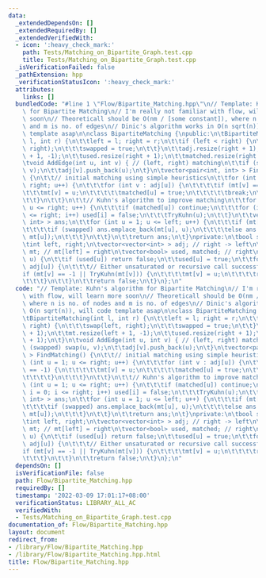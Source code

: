 ```yaml
---
data:
  _extendedDependsOn: []
  _extendedRequiredBy: []
  _extendedVerifiedWith:
  - icon: ':heavy_check_mark:'
    path: Tests/Matching_on_Bipartite_Graph.test.cpp
    title: Tests/Matching_on_Bipartite_Graph.test.cpp
  _isVerificationFailed: false
  _pathExtension: hpp
  _verificationStatusIcon: ':heavy_check_mark:'
  attributes:
    links: []
  bundledCode: "#line 1 \"Flow/Bipartite_Matching.hpp\"\n// Template: Kuhn's algorithm\
    \ for Bipartite Matching\n// I'm really not familiar with flow, will learn more\
    \ soon\n// Theoreticall should be O(nm / [some constant]), where n is no. of nodes\
    \ and m is no. of edges\n// Dinic's algorithm works in O(n sqrt(n)), will code\
    \ template asap\n\nclass BipartiteMatching {\npublic:\n\tBipartiteMatching(int\
    \ l, int r) {\n\t\tleft = l; right = r;\n\t\tif (left < right) {\n\t\t\tswap(left,\
    \ right);\n\t\t\tswapped = true;\n\t\t}\n\t\tadj.resize(right + 1);\n\t\tmt.resize(left\
    \ + 1, -1);\n\t\tused.resize(right + 1);\n\t\tmatched.resize(right + 1);\n\t}\n\
    \tvoid AddEdge(int u, int v) { // (left, right) matching\n\t\tif (swapped) swap(u,\
    \ v);\n\t\tadj[v].push_back(u);\n\t}\n\tvector<pair<int, int> > FindMatching()\
    \ {\n\t\t// initial matching using simple heuristics\n\t\tfor (int u = 1; u <=\
    \ right; u++) {\n\t\t\tfor (int v : adj[u]) {\n\t\t\t\tif (mt[v] == -1) {\n\t\t\
    \t\t\tmt[v] = u;\n\t\t\t\t\tmatched[u] = true;\n\t\t\t\t\tbreak;\n\t\t\t\t}\n\t\
    \t\t}\n\t\t}\n\t\t// Kuhn's algorithm to improve matching\n\t\tfor (int u = 1;\
    \ u <= right; u++) {\n\t\t\tif (matched[u]) continue;\n\t\t\tfor (int i = 0; i\
    \ <= right; i++) used[i] = false;\n\t\t\tTryKuhn(u);\n\t\t}\n\t\tvector<pair<int,\
    \ int> > ans;\n\t\tfor (int u = 1; u <= left; u++) {\n\t\t\tif (mt[u] != -1) {\n\
    \t\t\t\tif (swapped) ans.emplace_back(mt[u], u);\n\t\t\t\telse ans.emplace_back(u,\
    \ mt[u]);\n\t\t\t}\n\t\t}\n\t\treturn ans;\n\t}\nprivate:\n\tbool swapped = false;\n\
    \tint left, right;\n\tvector<vector<int> > adj; // right -> left\n\tvector<int>\
    \ mt; // mt[left] = right\n\tvector<bool> used, matched; // right\n\tbool TryKuhn(int\
    \ u) {\n\t\tif (used[u]) return false;\n\t\tused[u] = true;\n\t\tfor (int v :\
    \ adj[u]) {\n\t\t\t// Either unsaturated or recursive call successful\n\t\t\t\
    if (mt[v] == -1 || TryKuhn(mt[v])) {\n\t\t\t\tmt[v] = u;\n\t\t\t\treturn true;\n\
    \t\t\t}\n\t\t}\n\t\treturn false;\n\t}\n};\n"
  code: "// Template: Kuhn's algorithm for Bipartite Matching\n// I'm really not familiar\
    \ with flow, will learn more soon\n// Theoreticall should be O(nm / [some constant]),\
    \ where n is no. of nodes and m is no. of edges\n// Dinic's algorithm works in\
    \ O(n sqrt(n)), will code template asap\n\nclass BipartiteMatching {\npublic:\n\
    \tBipartiteMatching(int l, int r) {\n\t\tleft = l; right = r;\n\t\tif (left <\
    \ right) {\n\t\t\tswap(left, right);\n\t\t\tswapped = true;\n\t\t}\n\t\tadj.resize(right\
    \ + 1);\n\t\tmt.resize(left + 1, -1);\n\t\tused.resize(right + 1);\n\t\tmatched.resize(right\
    \ + 1);\n\t}\n\tvoid AddEdge(int u, int v) { // (left, right) matching\n\t\tif\
    \ (swapped) swap(u, v);\n\t\tadj[v].push_back(u);\n\t}\n\tvector<pair<int, int>\
    \ > FindMatching() {\n\t\t// initial matching using simple heuristics\n\t\tfor\
    \ (int u = 1; u <= right; u++) {\n\t\t\tfor (int v : adj[u]) {\n\t\t\t\tif (mt[v]\
    \ == -1) {\n\t\t\t\t\tmt[v] = u;\n\t\t\t\t\tmatched[u] = true;\n\t\t\t\t\tbreak;\n\
    \t\t\t\t}\n\t\t\t}\n\t\t}\n\t\t// Kuhn's algorithm to improve matching\n\t\tfor\
    \ (int u = 1; u <= right; u++) {\n\t\t\tif (matched[u]) continue;\n\t\t\tfor (int\
    \ i = 0; i <= right; i++) used[i] = false;\n\t\t\tTryKuhn(u);\n\t\t}\n\t\tvector<pair<int,\
    \ int> > ans;\n\t\tfor (int u = 1; u <= left; u++) {\n\t\t\tif (mt[u] != -1) {\n\
    \t\t\t\tif (swapped) ans.emplace_back(mt[u], u);\n\t\t\t\telse ans.emplace_back(u,\
    \ mt[u]);\n\t\t\t}\n\t\t}\n\t\treturn ans;\n\t}\nprivate:\n\tbool swapped = false;\n\
    \tint left, right;\n\tvector<vector<int> > adj; // right -> left\n\tvector<int>\
    \ mt; // mt[left] = right\n\tvector<bool> used, matched; // right\n\tbool TryKuhn(int\
    \ u) {\n\t\tif (used[u]) return false;\n\t\tused[u] = true;\n\t\tfor (int v :\
    \ adj[u]) {\n\t\t\t// Either unsaturated or recursive call successful\n\t\t\t\
    if (mt[v] == -1 || TryKuhn(mt[v])) {\n\t\t\t\tmt[v] = u;\n\t\t\t\treturn true;\n\
    \t\t\t}\n\t\t}\n\t\treturn false;\n\t}\n};\n"
  dependsOn: []
  isVerificationFile: false
  path: Flow/Bipartite_Matching.hpp
  requiredBy: []
  timestamp: '2022-03-09 17:01:17+08:00'
  verificationStatus: LIBRARY_ALL_AC
  verifiedWith:
  - Tests/Matching_on_Bipartite_Graph.test.cpp
documentation_of: Flow/Bipartite_Matching.hpp
layout: document
redirect_from:
- /library/Flow/Bipartite_Matching.hpp
- /library/Flow/Bipartite_Matching.hpp.html
title: Flow/Bipartite_Matching.hpp
---
```

